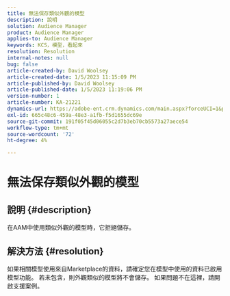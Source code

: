 ```yaml
---
title: 無法保存類似外觀的模型
description: 說明
solution: Audience Manager
product: Audience Manager
applies-to: Audience Manager
keywords: KCS，模型，看起來
resolution: Resolution
internal-notes: null
bug: false
article-created-by: David Woolsey
article-created-date: 1/5/2023 11:15:09 PM
article-published-by: David Woolsey
article-published-date: 1/5/2023 11:19:06 PM
version-number: 1
article-number: KA-21221
dynamics-url: https://adobe-ent.crm.dynamics.com/main.aspx?forceUCI=1&pagetype=entityrecord&etn=knowledgearticle&id=702287c6-4e8d-ed11-81ac-6045bd006e5a
exl-id: 665c48c6-459a-48e3-a1fb-f5d1655dc69e
source-git-commit: 191f05f45d06055c2d7b3eb70cb5573a27aece54
workflow-type: tm+mt
source-wordcount: '72'
ht-degree: 4%

---
```


# 無法保存類似外觀的模型

## 說明 {#description}

在AAM中使用類似外觀的模型時，它拒絕儲存。

## 解決方法 {#resolution}


如果相關模型使用來自Marketplace的資料，請確定您在模型中使用的資料已啟用模型功能。 若未包含，則外觀類似的模型將不會儲存。 如果問題不在這裡，請開啟支援案例。
